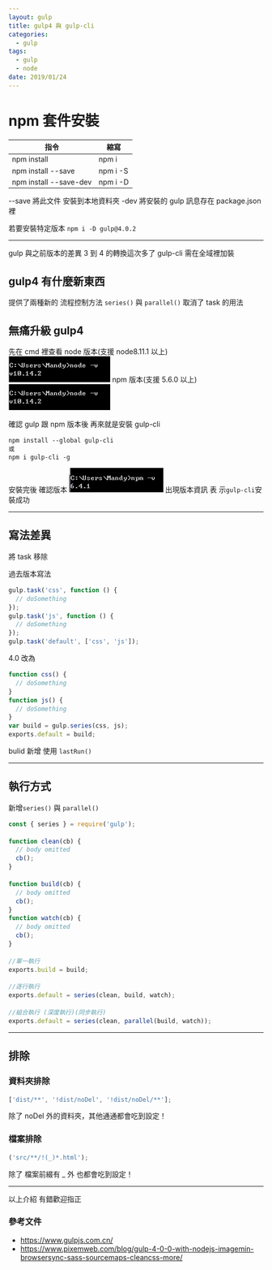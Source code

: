 ```yaml
---
layout: gulp
title: gulp4 與 gulp-cli
categories:
  - gulp
tags:
  - gulp
  - node
date: 2019/01/24
---
```


# npm 套件安裝

| 指令                   | 縮寫     |
| ---------------------- | -------- |
| npm install            | npm i    |
| npm install --save     | npm i -S |
| npm install --save-dev | npm i -D |

--save 將此文件 安裝到本地資料夾 -dev 將安裝的 gulp 訊息存在 package.json 裡

若要安裝特定版本 `npm i -D gulp@4.0.2`

---

gulp 與之前版本的差異 3 到 4 的轉換這次多了 gulp-cli 需在全域裡加裝

## gulp4 有什麼新東西

提供了兩種新的 流程控制方法 `series()` 與 `parallel()` 取消了 task 的用法

## 無痛升級 gulp4

先在 cmd 裡查看 node 版本(支援 node8.11.1 以上)
<img src="assets/images/gulp/node-v.jpg" /> npm 版本(支援 5.6.0 以上)
<img src="assets/images/gulp/node-v.jpg" />

確認 gulp 跟 npm 版本後 再來就是安裝 gulp-cli

```
npm install --global gulp-cli
或
npm i gulp-cli -g
```

安裝完後 確認版本 <img src="assets/images/gulp/gulpcli-v.jpg" /> 出現版本資訊 表
示`gulp-cli`安裝成功

---

## 寫法差異

將 task 移除

過去版本寫法

```js
gulp.task('css', function () {
  // doSomething
});
gulp.task('js', function () {
  // doSomething
});
gulp.task('default', ['css', 'js']);
```

4.0 改為

```js
function css() {
  // doSomething
}
function js() {
  // doSomething
}
var build = gulp.series(css, js);
exports.default = build;
```

bulid 新增 使用 `lastRun()`

---

## 執行方式

新增`series()` 與 `parallel()`

```js
const { series } = require('gulp');

function clean(cb) {
  // body omitted
  cb();
}

function build(cb) {
  // body omitted
  cb();
}
function watch(cb) {
  // body omitted
  cb();
}

//單一執行
exports.build = build;

//逐行執行
exports.default = series(clean, build, watch);

//組合執行 (深度執行)(同步執行)
exports.default = series(clean, parallel(build, watch));
```

---

## 排除

### 資料夾排除

```js
['dist/**', '!dist/noDel', '!dist/noDel/**'];
```

除了 noDel 外的資料夾，其他通通都會吃到設定！

### 檔案排除

```js
('src/**/!(_)*.html');
```

除了 檔案前綴有 \_ 外 也都會吃到設定！

---

以上介紹 有錯歡迎指正

### 參考文件

- https://www.gulpjs.com.cn/
- https://www.pixemweb.com/blog/gulp-4-0-0-with-nodejs-imagemin-browsersync-sass-sourcemaps-cleancss-more/
